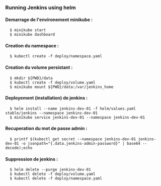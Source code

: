 ### Running Jenkins using helm

#### Demarrage de l'environement minikube :
```shell
  $ minikube start
  $ minikube dashboard
```

#### Creation du namespace :
```shell
  $ kubectl create -f deploy/namespace.yaml
```

#### Creation du volume persistant :
```shell
  $ mkdir ${PWD}/data
  $ kubectl create -f deploy/volume.yaml
  $ minikube mount ${PWD}/data:/var/jenkins_home
```

#### Deployement (installation) de jenkins :
```shell
  $ helm install --name jenkins-dev-01 -f helm/values.yaml stable/jenkins --namespace jenkins-dev-01
  $ minikube service jenkins-dev-01 --namespace jenkins-dev-01
```

#### Recuperation du mot de passe admin :
```shell
  $ printf $(kubectl get secret --namespace jenkins-dev-01 jenkins-dev-01 -o jsonpath="{.data.jenkins-admin-password}" | base64 --decode);echo
```

#### Suppression de jenkins :
```shell
  $ helm delete --purge jenkins-dev-01
  $ kubectl delete -f deploy/volume.yaml
  $ kubectl delete -f deploy/namespace.yaml
```
